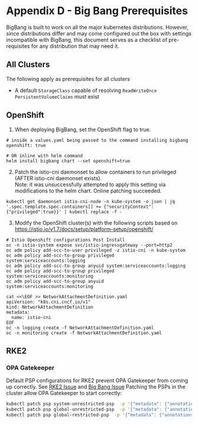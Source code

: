 # Appendix D - Big Bang Prerequisites

BigBang is built to work on all the major kubernetes distributions.  However, since distributions differ and may come
configured out the box with settings incompatible with BigBang, this document serves as a checklist of pre-requisites
for any distribution that may need it.

## All Clusters

The following apply as prerequisites for all clusters

* A default `StorageClass` capable of resolving `ReadWriteOnce` `PersistentVolumeClaims` must exist

## OpenShift
1) When deploying BigBang, set the OpenShift flag to true.
```
# inside a values.yaml being passed to the command installing bigbang
openshift: true

# OR inline with helm command
helm install bigbang chart --set openshift=true
```
2) Patch the istio-cni daemonset to allow containers to run privileged (AFTER istio-cni daemonset exists).  
Note: it was unsuccessfully attempted to apply this setting via modifications to the helm chart. Online patching succeeded. 
```
kubectl get daemonset istio-cni-node -n kube-system -o json | jq '.spec.template.spec.containers[] += {"securityContext":{"privileged":true}}' | kubectl replace -f -
```
3) Modify the OpenShift cluster(s) with the following scripts based on https://istio.io/v1.7/docs/setup/platform-setup/openshift/
```
# Istio Openshift configurations Post Install 
oc -n istio-system expose svc/istio-ingressgateway --port=http2
oc adm policy add-scc-to-user privileged -z istio-cni -n kube-system
oc adm policy add-scc-to-group privileged system:serviceaccounts:logging
oc adm policy add-scc-to-group anyuid system:serviceaccounts:logging
oc adm policy add-scc-to-group privileged system:serviceaccounts:monitoring
oc adm policy add-scc-to-group anyuid system:serviceaccounts:monitoring

cat <<\EOF >> NetworkAttachmentDefinition.yaml
apiVersion: "k8s.cni.cncf.io/v1"
kind: NetworkAttachmentDefinition
metadata:
  name: istio-cni
EOF
oc -n logging create -f NetworkAttachmentDefinition.yaml
oc -n monitoring create -f NetworkAttachmentDefinition.yaml
```

## RKE2

### OPA Gatekeeper

Default PSP configurations for RKE2 prevent OPA Gatekeeper from coming up correctly.  See [RKE2 Issue](https://repo1.dso.mil/platform-one/distros/rancher-federal/rke2/rke2-aws-terraform/-/issues/2) and [Big Bang Issue](https://repo1.dso.mil/platform-one/big-bang/bigbang/-/issues/10) Patching the PSPs in the cluster allow OPA Gatekeeper to start correctly:

```bash
kubectl patch psp system-unrestricted-psp  -p '{"metadata": {"annotations":{"seccomp.security.alpha.kubernetes.io/allowedProfileNames": "*"}}}'
kubectl patch psp global-unrestricted-psp  -p '{"metadata": {"annotations":{"seccomp.security.alpha.kubernetes.io/allowedProfileNames": "*"}}}'
kubectl patch psp global-restricted-psp  -p '{"metadata": {"annotations":{"seccomp.security.alpha.kubernetes.io/allowedProfileNames": "*"}}}'
```
